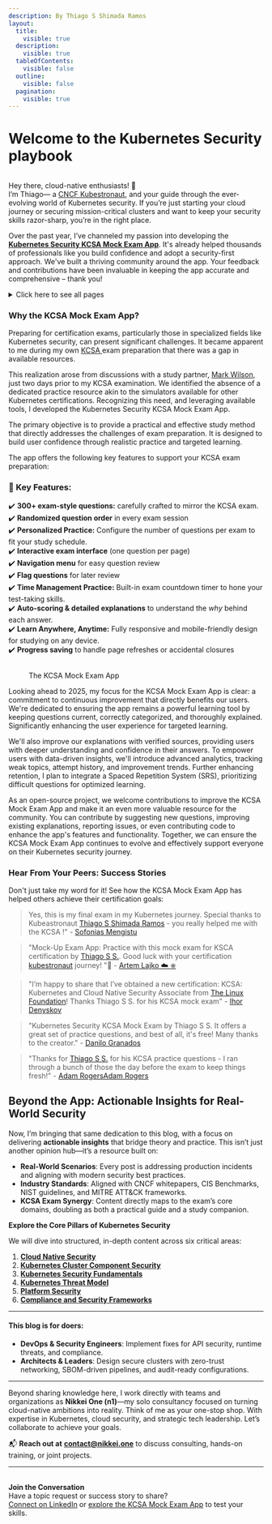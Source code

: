 ```yaml
---
description: By Thiago S Shimada Ramos
layout:
  title:
    visible: true
  description:
    visible: true
  tableOfContents:
    visible: false
  outline:
    visible: false
  pagination:
    visible: true
---
```


# Welcome to the Kubernetes Security playbook

<figure><img src=".gitbook/assets/cloud-native security.png" alt=""><figcaption></figcaption></figure>

Hey there, cloud-native enthusiasts! 👋\
I’m Thiago— a [CNCF Kubestronaut](https://www.cncf.io/training/kubestronaut/?p=thiago-sinji-shimada-ramos), and your guide through the ever-evolving world of Kubernetes security. If you’re just starting your cloud journey or securing mission-critical clusters and want to keep your security skills razor-sharp, you’re in the right place.

Over the past year, I’ve channeled my passion into developing the [**Kubernetes Security KCSA Mock Exam App**](https://github.com/thiago4go/kubernetes-security-kcsa-mock/). It's already helped thousands of professionals like you build confidence and adopt a security-first approach. We've built a thriving community around the app. Your feedback and contributions have been invaluable in keeping the app accurate and comprehensive – thank you!

<details>

<summary>Click here to see all pages</summary>



</details>

### Why the KCSA Mock Exam App?

Preparing for certification exams, particularly those in specialized fields like Kubernetes security, can present significant challenges. It became apparent to me during my own [KCSA ](https://training.linuxfoundation.org/certification/kubernetes-and-cloud-native-security-associate-kcsa/)exam preparation that there was a gap in available resources.

This realization arose from discussions with a study partner, [Mark Wilson](https://www.linkedin.com/in/m2w/), just two days prior to my KCSA examination. We identified the absence of a dedicated practice resource akin to the simulators available for other Kubernetes certifications. Recognizing this need, and leveraging available tools, I developed the Kubernetes Security KCSA Mock Exam App.

The primary objective is to provide a practical and effective study method that directly addresses the challenges of exam preparation. It is designed to build user confidence through realistic practice and targeted learning.

The app offers the following key features to support your KCSA exam preparation:

### **📌 Key Features:**

✔️ **300+ exam-style questions:** carefully crafted to mirror the KCSA exam.\
✔️ **Randomized question order** in every exam session\
✔️ **Personalized Practice:** Configure the number of questions per exam to fit your study schedule.\
✔️ **Interactive exam interface** (one question per page)\
✔️ **Navigation menu** for easy question review\
✔️ **Flag questions** for later review\
✔️ **Time Management Practice:** Built-in exam countdown timer to hone your test-taking skills.\
✔️ **Auto-scoring & detailed explanations** to understand the _why_ behind each answer.\
✔️ **Learn Anywhere, Anytime:** Fully responsive and mobile-friendly design for studying on any device.\
✔️ **Progress saving** to handle page refreshes or accidental closures

<figure><img src=".gitbook/assets/image (2).png" alt=""><figcaption><p>The KCSA Mock Exam App</p></figcaption></figure>

Looking ahead to 2025, my focus for the KCSA Mock Exam App is clear: a commitment to continuous improvement that directly benefits our users. We're dedicated to ensuring the app remains a powerful learning tool by keeping questions current, correctly categorized, and thoroughly explained. Significantly enhancing the user experience for targeted learning.&#x20;

We'll also improve our explanations with verified sources, providing users with deeper understanding and confidence in their answers. To empower users with data-driven insights, we'll introduce advanced analytics, tracking weak topics, attempt history, and improvement trends. Further enhancing retention, I plan to integrate a Spaced Repetition System (SRS), prioritizing difficult questions for optimized learning.&#x20;

As an open-source project, we welcome contributions to improve the KCSA Mock Exam App and make it an even more valuable resource for the community.  You can contribute by suggesting new questions, improving existing explanations, reporting issues, or even contributing code to enhance the app's features and functionality. Together, we can ensure the KCSA Mock Exam App continues to evolve and effectively support everyone on their Kubernetes security journey.

### Hear From Your Peers: Success Stories

Don't just take my word for it! See how the KCSA Mock Exam App has helped others achieve their certification goals:

> Yes, this is my final exam in my Kubernetes journey. Special thanks to Kubeastronaut [Thiago S Shimada Ramos](https://www.linkedin.com/in/thiago4go?trk=public_post_embed-text) - you really helped me with the KCSA !" - [Sofonias Mengistu ](https://www.linkedin.com/in/sofonias-mengistu-b5394179?trk=public_post_embed_feed-actor-name)

> "Mock-Up Exam App: Practice with this mock exam for KSCA certification by [Thiago S S.](https://www.linkedin.com/in/thiago4go?trk=public_post_embed-text). Good luck with your certification [kubestronaut](https://www.linkedin.com/company/kubestrong?trk=public_post_embed-text) journey! "🚀 - [Artem Lajko ☁️ ⎈ ](https://www.linkedin.com/in/lajko?trk=public_post_embed_feed-actor-name)

> "I’m happy to share that I’ve obtained a new certification: KCSA: Kubernetes and Cloud Native Security Associate from [The Linux Foundation](https://www.linkedin.com/company/the-linux-foundation?trk=public_post_embed-text)! Thanks Thiago S S. for his KCSA mock exam" - [Ihor Denyskov](https://www.linkedin.com/in/ihordenyskov?trk=public_post_embed_feed-actor-name)

> "Kubernetes Security KCSA Mock Exam by Thiago S S. It offers a great set of practice questions, and best of all, it's free! Many thanks to the creator." - [Danilo Granados ](https://www.linkedin.com/in/danilo-granados?trk=public_post_embed_feed-actor-name)

> "Thanks for [Thiago S S.](https://www.linkedin.com/in/thiago4go/) for his KCSA practice questions - I ran through a bunch of those the day before the exam to keep things fresh!" - [Adam RogersAdam Rogers](https://www.linkedin.com/in/adam-rogers-098466258?miniProfileUrn=urn%3Ali%3Afsd_profile%3AACoAAD9tfvQBS8npzVWDmbBP9mdCqqY0QsLBMtg)

## Beyond the App: Actionable Insights for Real-World Security

Now, I’m bringing that same dedication to this blog, with a focus on delivering **actionable insights** that bridge theory and practice. This isn’t just another opinion hub—it’s a resource built on:

* **Real-World Scenarios**: Every post is addressing production incidents and aligning with modern security best practices.
* **Industry Standards**: Aligned with CNCF whitepapers, CIS Benchmarks, NIST guidelines, and MITRE ATT\&CK frameworks.
* **KCSA Exam Synergy**: Content directly maps to the exam’s core domains, doubling as both a practical guide and a study companion.

**Explore the Core Pillars of Kubernetes Security**

We will dive into structured, in-depth content across six critical areas:

1. [**Cloud Native Security**](broken-reference)
2. [**Kubernetes Cluster Component Security**](broken-reference)
3. [**Kubernetes Security Fundamentals**](broken-reference)
4. [**Kubernetes Threat Model**](broken-reference)
5. [**Platform Security**](broken-reference)
6. [**Compliance and Security Frameworks**](broken-reference)

***

#### This blog is for **doers**:

* **DevOps & Security Engineers**: Implement fixes for API security, runtime threats, and compliance.
* **Architects & Leaders**: Design secure clusters with zero-trust networking, SBOM-driven pipelines, and audit-ready configurations.

***

Beyond sharing knowledge here, I work directly with teams and organizations as **Nikkei One (n1)**—my solo consultancy focused on turning cloud-native ambitions into reality. Think of me as your one-stop shop. With expertise in Kubernetes, cloud security, and strategic tech leadership. Let’s collaborate to achieve your goals.

📬 **Reach out at** [**contact@nikkei.one**](mailto:contact@nikkei.one) to discuss consulting, hands-on training, or joint projects.

***

\
**Join the Conversation**\
Have a topic request or success story to share?\
[Connect on LinkedIn](https://www.linkedin.com/in/thiago4go/) or [explore the KCSA Mock Exam App](https://kubernetes-security-kcsa-mock.vercel.app/) to test your skills.
